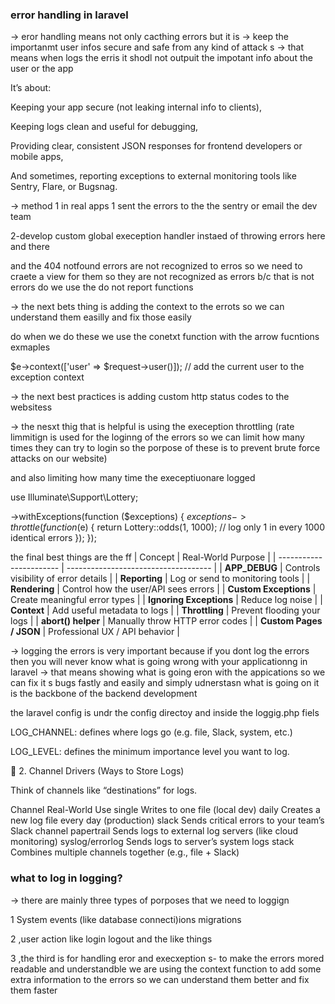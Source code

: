 ### error handling in laravel

-> eror  handling means not only cacthing errors
but it is 
-> keep the  importanmt user infos secure and safe from any kind of attack s -> that means when logs the erris it shodl not outpuit the impotant info about the user or the app


It’s about:

Keeping your app secure (not leaking internal info to clients),

Keeping logs clean and useful for debugging,

Providing clear, consistent JSON responses for frontend developers or mobile apps,

And sometimes, reporting exceptions to external monitoring tools like Sentry, Flare, or Bugsnag.

-> method 1 in real apps 
1 sent the errors to the the sentry or email the dev team

2-develop  custom global exeception handler instaed of throwing errors here and there 


and the 404 notfound errors are not recognized to erros so we  need to craete a view for them so they are not recognized as errors b/c that is not errors
  do we  use the do not report functions


-> the next  bets thing is  adding the context to the errots so we can understand them easilly
and fix those easily


 do  when we do these we use the conetxt function with the arrow fucntions exmaples

 $e->context(['user' => $request->user()]); // add the current user to the exception context


-> the next best practices is adding custom http status codes to the websitess


->  the nesxt thig that is  helpful is using the exeception throttling (rate limmitign is used for the loginng of the  errors so we can limit how many times they can try to login  so the porpose of these is  to prevent brute force attacks on our website)

 and also limiting how many time the execeptiuonare logged


 use Illuminate\Support\Lottery;

->withExceptions(function ($exceptions) {
    $exceptions->throttle(function ($e) {
        return Lottery::odds(1, 1000); // log only 1 in every 1000 identical errors
    });
});


the final  best things are the ff
| Concept                 | Real-World Purpose                   |
| ----------------------- | ------------------------------------ |
| **APP_DEBUG**           | Controls visibility of error details |
| **Reporting**           | Log or send to monitoring tools      |
| **Rendering**           | Control how the user/API sees errors |
| **Custom Exceptions**   | Create meaningful error types        |
| **Ignoring Exceptions** | Reduce log noise                     |
| **Context**             | Add useful metadata to logs          |
| **Throttling**          | Prevent flooding your logs           |
| **abort() helper**      | Manually throw HTTP error codes      |
| **Custom Pages / JSON** | Professional UX / API behavior       |


-> logging the errors is very important because if you dont log the errors then you will never know what is going wrong with your applicationng in laravel
-> that means showing what is going eron with the appications so we can fix it s bugs fastly and easily  and simply udnerstasn what is going on 
it is the backbone of the backend development

the laravel config is undr the config directoy and inside the loggig.php fiels



LOG_CHANNEL: defines where logs go (e.g. file, Slack, system, etc.)

LOG_LEVEL: defines the minimum importance level you want to log.




🧩 2. Channel Drivers (Ways to Store Logs)

Think of channels like “destinations” for logs.

Channel	Real-World Use
single	Writes to one file (local dev)
daily	Creates a new log file every day (production)
slack	Sends critical errors to your team’s Slack channel
papertrail	Sends logs to external log servers (like cloud monitoring)
syslog/errorlog	Sends logs to server’s system logs
stack	Combines multiple channels together (e.g., file + Slack)




### what to log in  logging?
-> there are mainly three types of porposes that we need to loggign

1 System events (like database connecti)ions migrations 

2 ,user action like login  logout  and the  like things

3 ,the third is  for handling eror and  execxeption s- to make the errors mored readable and understandble we are using the context function to add some extra information to the errors so we can understand them better and fix them faster


